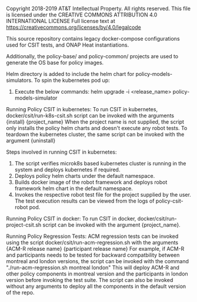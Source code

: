 Copyright 2018-2019 AT&T Intellectual Property. All rights reserved.
This file is licensed under the CREATIVE COMMONS ATTRIBUTION 4.0 INTERNATIONAL LICENSE
Full license text at https://creativecommons.org/licenses/by/4.0/legalcode

This source repository contains legacy docker-compose configurations used for CSIT
tests, and ONAP Heat instantiations.

Additionally, the policy-base/ and policy-common/ projects are used to generate 
the OS base for policy images.

Helm directory is added to include the helm chart for policy-models-simulators.
To spin the kubernetes pod up:
1. Execute the below commands:
    helm upgrade -i <release_name> policy-models-simulator
    

Running Policy CSIT in kubernetes:
  To run CSIT in kubernetes, docker/csit/run-k8s-csit.sh script can be invoked with the arguments {install} {project_name}
  When the project name is not supplied, the script only installs the policy helm charts and doesn't execute any robot tests.
  To teardown the kubernetes cluster, the same script can be invoked with the argument {uninstall}
  
Steps involved in running CSIT in kubernetes:
  1. The script verifies microk8s based kubernetes cluster is running in the system and deploys kubernetes if required.
  2. Deploys policy helm charts under the default namespace.
  3. Builds docker image of the robot framework and deploys robot framework helm chart in the default namespace.
  4. Invokes the respective robot test file for the project supplied by the user. 
     The test execution results can be viewed from the logs of policy-csit-robot pod.

Running Policy CSIT in docker:
To run CSIT in docker, docker/csit/run-project-csit.sh script can be invoked with the argument {project_name}.

Running Policy Regression Tests:
  ACM regression tests can be invoked using the script docker/csit/run-acm-regression.sh with the arguments {ACM-R release name} {participant release name}
  For example, if ACM-R and participants needs to be tested for backward compatbility between montreal and london versions, the script can be invoked 
  with the command "./run-acm-regression.sh montreal london"
  This will deploy ACM-R and other policy components in montreal version and the participants in london version before invoking the test suite.
  The script can also be invoked without any arguments to deploy all the components in the default version of the repo.
